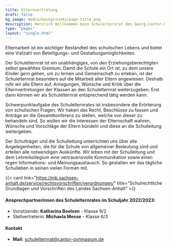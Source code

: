 ```yaml
---
title: Elternvertretung
draft: false
bg_image: media/backgrounds/page-title.png
description: Herzlich Willkommen beim Schulelternrat des Georg-Cantor-Gymnasiums Halle
type: "pages"
layout: "single.html"
---
```


Elternarbeit ist ein wichtiger Bestandteil des schulischen Lebens und bietet eine Vielzahl von Beteiligungs- und Gestaltungsmöglichkeiten. 


Der Schulelternrat ist ein unabhängiges, von den Erziehungsberechtigten selbst gewähltes Gremium. Damit die Schule ein Ort ist, zu dem unsere Kinder gern gehen, um zu lernen und Gemeinschaft zu erleben, ist der Schulelternrat besonders auf die Mitarbeit aller Eltern angewiesen. Deshalb rufe wir alle Eltern auf, Anregungen, Wünsche und Kritik über die Elternvertretungen der Klassen an den Schulelternrat weiterzugeben. Erst dann können wir als Schulelternrat entsprechend tätig werden kann. 


Schwerpunktaufgabe des Schulelternrates ist insbesondere die Erörterung von schulischen Fragen. Wir haben das Recht, Beschlüsse zu fassen und Anträge an die Gesamtkonferenz zu stellen, welche von dieser zu behandeln sind. So wollen wir die Interessen der Elternschaft wahren, Wünsche und Vorschläge der Eltern bündeln und diese an die Schulleitung weitergeben. 


Der Schulträger und die Schulleitung unterrichten uns über alle Angelegenheiten, die für die Schule von allgemeiner Bedeutung sind und erteilen alle notwendigen Auskünfte. Wir leben mit der Schulleitung und dem Lehrerkollegium eine vertrauensvolle Kommunikation sowie einen regen Informations- und Meinungsaustausch. So gestalten wir das tägliche Schulleben in seinen vielen Formen mit.

{{< card link="https://mb.sachsen-anhalt.de/service/rechtsvorschriften/verordnungen/" title="Schulrechtliche Grundlagen und Vorschriften des Landes Sachsen-Anhalt" >}}

#### Ansprechpartnerinnen des Schulelternrates im Schuljahr 2022/2023:
- Vorsitzende: **Katharina Boelsen** - Klasse 9/2
- Stellvertreterin: **Michaela Messe** - Klasse 6/3

#### Kontakt
- **Mail:** <a href="mailto:schulelternrat@cantor-gymnasium.de"><i class="fa-solid fa-at"></i>schulelternrat@cantor-gymnasium.de</a>